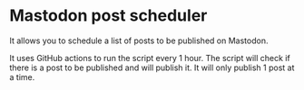 # Mastodon post scheduler

It allows you to schedule a list of posts to be published on Mastodon.

It uses GitHub actions to run the script every 1 hour. The script will check if there is a post to be published and will publish it. It will only publish 1 post at a time.
